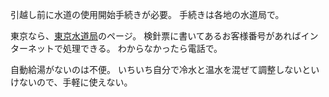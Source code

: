 引越し前に水道の使用開始手続きが必要。
手続きは各地の水道局で。

東京なら、[東京水道局](https://www.waterworks.metro.tokyo.lg.jp/tetsuduki/)のページ。
検針票に書いてあるお客様番号があればインターネットで処理できる。
わからなかったら電話で。

自動給湯がないのは不便。
いちいち自分で冷水と温水を混ぜて調整しないといけないので、手軽に使えない。
